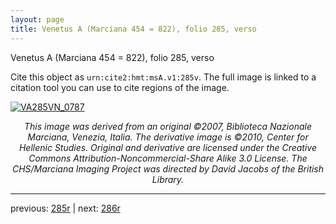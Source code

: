 ```yaml
---
layout: page
title: Venetus A (Marciana 454 = 822), folio 285, verso
---
```


Venetus A (Marciana 454 = 822), folio 285, verso

Cite this object as `urn:cite2:hmt:msA.v1:285v`.  The full image is linked to a citation tool you can use to cite regions of the image.

[![VA285VN_0787](http://www.homermultitext.org/iipsrv?IIIF=/project/homer/pyramidal/deepzoom/hmt/vaimg/2017a/VA285VN_0787.tif/full/800,/0/default.jpg)](http://www.homermultitext.org/ict2/?urn=urn:cite2:hmt:vaimg.2017a:VA285VN_0787) 

<p style="text-align: center; font-style: italic;">This image was derived from an original ©2007, Biblioteca Nazionale Marciana, Venezia, Italia. The derivative image is ©2010, Center for Hellenic Studies. Original and derivative are licensed under the Creative Commons Attribution-Noncommercial-Share Alike 3.0 License. The CHS/Marciana Imaging Project was directed by David Jacobs of the British Library.</p>

---

previous: [285r](../285r/) | next: [286r](../286r/)
